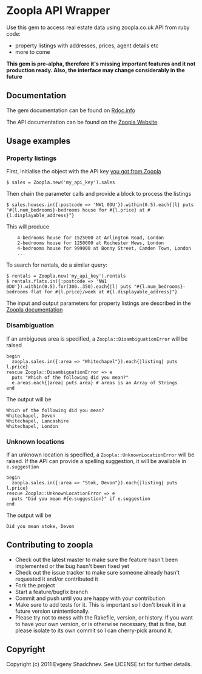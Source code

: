 # Zoopla API Wrapper

Use this gem to access real estate data using zoopla.co.uk API from ruby code:

  * property listings with addresses, prices, agent details etc
  * more to come
  
  **This gem is pre-alpha, therefore it's missing important features and it not production ready. Also, the interface may change considerably in the future**

## Documentation
The gem documentation can be found on [Rdoc.info](http://rdoc.info/github/shadchnev/zoopla/master/frames)

The API documentation can be found on the [Zoopla Website](http://developer.zoopla.com/docs)

## Usage examples

### Property listings

First, initialise the object with the API key [you got from Zoopla](http://developer.zoopla.com/member/register/)

	$ sales = Zoopla.new('my_api_key').sales
	
Then chain the parameter calls and provide a block to process the listings

    $ sales.houses.in({:postcode => 'NW1 0DU'}).within(0.5).each{|l| puts "#{l.num_bedrooms}-bedrooms house for #{l.price} at #{l.displayable_address}"}

This will produce

		4-bedrooms house for 1525000 at Arlington Road, London
		2-bedrooms house for 1250000 at Rochester Mews, London
		4-bedrooms house for 999000 at Bonny Street, Camden Town, London
		...
		
To search for rentals, do a similar query:

    $ rentals = Zoopla.new('my_api_key').rentals
    $ rentals.flats.in({:postcode => 'NW1 0DU'}).within(0.5).for(300..350).each{|l| puts "#{l.num_bedrooms}-bedrooms flat for #{l.price}/week at #{l.displayable_address}"}

The input and output parameters for property listings are described in the [Zoopla documentation](http://developer.zoopla.com/docs/read/Property_listings)

### Disambiguation

If an ambiguous area is specified, a `Zoopla::DisambiguationError` will be raised

    begin
      zoopla.sales.in({:area => "Whitechapel"}).each{|listing| puts l.price}
    rescue Zoopla::DisambiguationError => e
      puts "Which of the following did you mean?"
      e.areas.each{|area| puts area} # areas is an Array of Strings
    end

The output will be

    Which of the following did you mean?
    Whitechapel, Devon
    Whitechapel, Lancashire
    Whitechapel, London

### Unknown locations

If an unknown location is specified, a `Zoopla::UnknownLocationError` will be raised. If the API can provide a spelling suggestion,
it will be available in `e.suggestion`

    begin
      zoopla.sales.in({:area => "Stok, Devon"}).each{|listing| puts l.price}
    rescue Zoopla::UnknownLocationError => e
      puts "Did you mean #{e.suggestion}" if e.suggestion
    end

The output will be

    Did you mean stoke, Devon    

## Contributing to zoopla
 
* Check out the latest master to make sure the feature hasn't been implemented or the bug hasn't been fixed yet
* Check out the issue tracker to make sure someone already hasn't requested it and/or contributed it
* Fork the project
* Start a feature/bugfix branch
* Commit and push until you are happy with your contribution
* Make sure to add tests for it. This is important so I don't break it in a future version unintentionally.
* Please try not to mess with the Rakefile, version, or history. If you want to have your own version, or is otherwise necessary, that is fine, but please isolate to its own commit so I can cherry-pick around it.

## Copyright

Copyright (c) 2011 Evgeny Shadchnev. See LICENSE.txt for further details.


